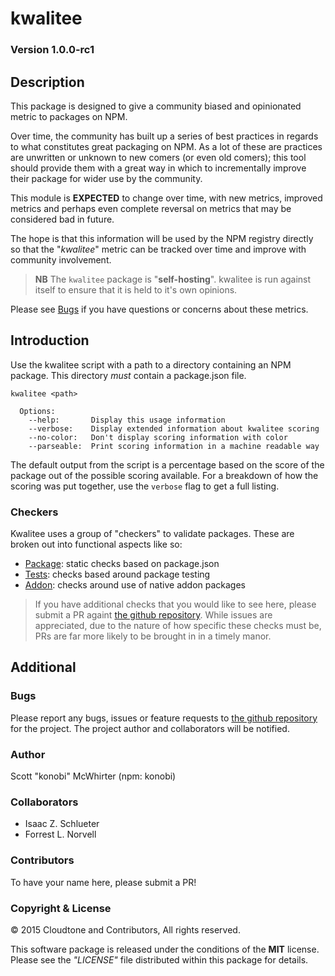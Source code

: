 # kwalitee
### Version 1.0.0-rc1

## Description

This package is designed to give a community biased and opinionated metric to packages on NPM.

Over time, the community has built up a series of best practices in regards to what constitutes great packaging on NPM. As a lot of these are practices are unwritten or unknown to new comers (or even old comers); this tool should provide them with a great way in which to incrementally improve their package for wider use by the community.

This module is **EXPECTED** to change over time, with new metrics, improved metrics and perhaps even complete reversal on metrics that may be considered bad in future.

The hope is that this information will be used by the NPM registry directly so that the "_kwalitee_" metric can be tracked over time and improve with community involvement.

> **NB**  The `kwalitee` package is "**self-hosting**". kwalitee is run against itself to ensure that it is held to it's own opinions.

Please see [Bugs](#Bugs) if you have questions or concerns about these metrics.

## Introduction

Use the kwalitee script with a path to a directory containing an NPM package. This directory _must_ contain a package.json file.

    kwalitee <path>
    
      Options:
        --help:       Display this usage information
        --verbose:    Display extended information about kwalitee scoring
        --no-color:   Don't display scoring information with color
        --parseable:  Print scoring information in a machine readable way

The default output from the script is a percentage based on the score of the package out of the possible scoring available. For a breakdown of how the scoring was put together, use the `verbose` flag to get a full listing.

### Checkers

Kwalitee uses a group of "checkers" to validate packages. These are broken out into functional aspects like so:

 * [Package](docs/checkers/Package.md): static checks based on package.json
 * [Tests](docs/checkers/Tests.md): checks based around package testing
 * [Addon](docs/checkers/Addon.md): checks around use of native addon packages

> If you have additional checks that you would like to see here, please submit a PR againt [the github repository](https://github.com/konobi/kwalitee/). While issues are appreciated,
> due to the nature of how specific these checks must be, PRs are far more likely to be brought in in a timely manor.

## Additional

### Bugs

Please report any bugs, issues or feature requests to [the github repository](https://github.com/konobi/kwalitee/issues/) for the project. The project author and collaborators will be notified.

### Author

Scott "konobi" McWhirter (npm: konobi)

### Collaborators

 * Isaac Z. Schlueter
 * Forrest L. Norvell

### Contributors

To have your name here, please submit a PR!

### Copyright & License

© 2015 Cloudtone and Contributors, All rights reserved.

This software package is released under the conditions of the **MIT** license. Please see the _"LICENSE"_ file distributed within this package for details.
